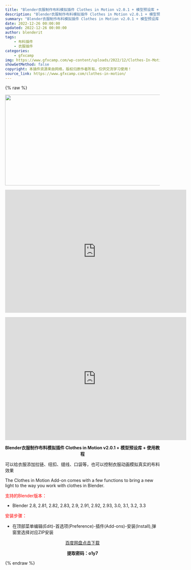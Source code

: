 ```yaml
---
title: "Blender衣服制作布料模拟插件 Clothes in Motion v2.0.1 + 模型预设库 + 使用教程"
description: "Blender衣服制作布料模拟插件 Clothes in Motion v2.0.1 + 模型预设库 + 使用教程 可以给衣服添加拉链、纽扣、缝线、口袋等，也可以控制衣服动画模拟真实的布料效果 The..."
summary: "Blender衣服制作布料模拟插件 Clothes in Motion v2.0.1 + 模型预设库 + 使用教程 可以给衣服添加拉链、纽扣、缝线、口袋等，也可以控制衣服动画模拟真实的布料效果 The..."
date: 2022-12-26 00:00:00
updated: 2022-12-26 00:00:00
author: blenderit
tags: 
    - 布料插件
    - 衣服插件
categories:
    - gfxcamp
img: https://www.gfxcamp.com/wp-content/uploads/2022/12/Clothes-In-Motion.jpg
showGetMethod: false
copyright: 本插件资源来自网络，版权归原作者所有，仅供交流学习使用！
source_link: https://www.gfxcamp.com/clothes-in-motion/
---
```


{% raw %}
<div><p><img decoding="async" class="aligncenter size-full wp-image-109130" src="https://www.gfxcamp.com/wp-content/uploads/2022/12/Clothes-In-Motion.jpg" data-src="https://www.gfxcamp.com/wp-content/uploads/2022/12/Clothes-In-Motion.jpg" alt="" width="590" height="295" data-srcset="https://www.gfxcamp.com/wp-content/uploads/2022/12/Clothes-In-Motion.jpg 590w, https://www.gfxcamp.com/wp-content/uploads/2022/12/Clothes-In-Motion-150x75.jpg 150w" data-sizes="(max-width: 590px) 100vw, 590px"></p><p style="text-align: center;"><iframe loading="lazy" src="https://player.youku.com/embed/XNTkzMTQzNjA5Mg==" width="590" height="400" frameborder="0" allowfullscreen="allowfullscreen" data-mce-fragment="1"></iframe></p><p style="text-align: center;"><iframe loading="lazy" src="https://player.youku.com/embed/XNTkyOTc0NDA3Mg==" width="590" height="400" frameborder="0" allowfullscreen="allowfullscreen" data-mce-fragment="1"></iframe></p><p style="text-align: center;"><strong>Blender衣服制作布料模拟插件 Clothes in Motion v2.0.1 + 模型预设库 + 使用教程</strong></p><p>可以给衣服添加拉链、纽扣、缝线、口袋等，也可以控制衣服动画模拟真实的布料效果</p><p>The Clothes in Motion Add-on comes with a few functions to bring a new light to the way you work with clothes in Blender.</p><p style="text-align: left;"><span style="color: #ff0000;">支持的Blender版本：</span></p><ul>
<li style="text-align: left;">Blender 2.8, 2.81, 2.82, 2.83, 2.9, 2.91, 2.92, 2.93, 3.0, 3.1, 3.2, 3.3</li>
</ul><p style="text-align: left;"><span style="color: #ff0000;">安装步骤：</span></p><ul>
<li>在顶部菜单编辑(Edit)-首选项(Preference)-插件(Add-ons)-安装(Install),弹窗里选择对应ZIP安装</li>
</ul><p style="text-align: center;"><a class="maxbutton-3 maxbutton maxbutton-baidu" target="_blank" rel="noopener" href="https://pan.baidu.com/s/1KB5HkVHBpe2y1DMWvtuVRw?pwd=o1y7"><span class="mb-text">百度网盘点击下载</span></a></p><p style="text-align: center;"><strong>提取密码：o1y7</strong></p></div>
<div style="display: none">gfxcamp</div>
{% endraw %}